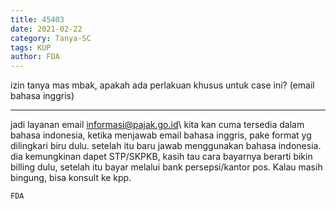 ```yaml
---
title: 45403
date: 2021-02-22
category: Tanya-SC
tags: KUP
author: FDA
---
```


izin tanya mas mbak, apakah ada perlakuan khusus untuk case ini? (email bahasa inggris)

---

jadi layanan email informasi@pajak.go.id\ kita kan cuma tersedia dalam bahasa indonesia, ketika menjawab email bahasa inggris, pake format yg dilingkari biru dulu. setelah itu baru jawab menggunakan bahasa indonesia. dia kemungkinan dapet STP/SKPKB, kasih tau cara bayarnya berarti bikin billing dulu, setelah itu bayar melalui bank persepsi/kantor pos. Kalau masih bingung, bisa konsult ke kpp.

`FDA`
